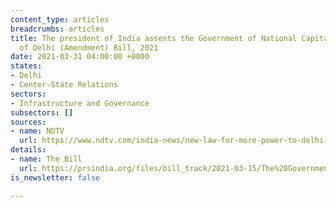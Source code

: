 ```yaml
---
content_type: articles
breadcrumbs: articles
title: The president of India assents the Government of National Capital Territory
  of Delhi (Amendment) Bill, 2021
date: 2021-03-31 04:00:00 +0000
states:
- Delhi
- Center-State Relations
sectors:
- Infrastructure and Governance
subsectors: []
sources:
- name: NDTV
  url: https://www.ndtv.com/india-news/new-law-for-more-power-to-delhi-lieutenant-governor-cleared-by-president-2401234
details:
- name: The Bill
  url: https://prsindia.org/files/bill_track/2021-03-15/The%20Government%20of%20National%20Capital%20Territory%20of%20Delhi%20(Amendment)%20Bill,%202021.pdf
is_newsletter: false

---
```

